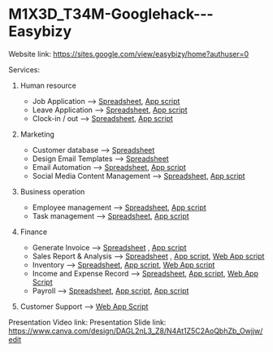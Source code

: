 # M1X3D_T34M-Googlehack---Easybizy
Website link:
https://sites.google.com/view/easybizy/home?authuser=0

Services:
1. Human resource
   - Job Application --> [Spreadsheet](https://docs.google.com/spreadsheets/d/1s3n3v7VmV5YJHWt8H81eiM7UUEIDPEYRa8HGVoitMDA/edit?gid=706722952#gid=706722952), [App script](https://script.google.com/u/1/home/projects/1Oz_JDeAeJMZOvFP48MxVBXm9fvlf1Ffd5Cb-s7El7RKxSGA4k15mjjmP/edit)
   - Leave Application --> [Spreadsheet](https://docs.google.com/spreadsheets/d/1s3n3v7VmV5YJHWt8H81eiM7UUEIDPEYRa8HGVoitMDA/edit?gid=685693858#gid=685693858), [App script](https://script.google.com/u/1/home/projects/1DeotZWk62OyglcR1OpbdVFm346Ts4Dlg8_8vClgv8ryBfvOkRhEasWxK/edit)
   - Clock-in / out --> [Spreadsheet](https://docs.google.com/spreadsheets/d/1s3n3v7VmV5YJHWt8H81eiM7UUEIDPEYRa8HGVoitMDA/edit?gid=928693407#gid=928693407), [App script](https://script.google.com/u/1/home/projects/126HnWeKBUe6qvUPvWHYdDO4qmEvvFvjcYFo77FiBry_GlD64wDd1LQFt/edit)
2. Marketing
   - Customer database --> [Spreadsheet](https://docs.google.com/spreadsheets/d/1ucAgOZJRGUuGcTNdUT58eMHAJaqwYJ8OJD_dGO2gh-g/edit?gid=516422444#gid=516422444)
   - Design Email Templates --> [Spreadsheet](https://docs.google.com/spreadsheets/d/1ucAgOZJRGUuGcTNdUT58eMHAJaqwYJ8OJD_dGO2gh-g/edit?gid=464789932#gid=464789932)
   - Email Automation --> [Spreadsheet](https://docs.google.com/spreadsheets/d/1ucAgOZJRGUuGcTNdUT58eMHAJaqwYJ8OJD_dGO2gh-g/edit?gid=516422444#gid=516422444), [App script](https://script.google.com/u/0/home/projects/1T9ADtBn1pwpUhKbfzfIUY3UpN-WtXKluaNNzJFktdXkoypUg1teHd-GD/edit)
   - Social Media Content Management --> [Spreadsheet](https://docs.google.com/spreadsheets/d/18IAcRdGOdcTrEa0stmQinLVIo2cvw4XVpniVku6yIJw/edit?gid=1475817691#gid=1475817691), [App script](https://script.google.com/u/0/home/projects/1Mscf4wMfc9j-Dq7Dxgo6sObe0S2uwaTbv4dDItWzdOzj5US7jJwcDCGj/edit)
3. Business operation
   - Employee management --> [Spreadsheet](https://docs.google.com/spreadsheets/d/1mvpuusXhsDbvduuWFL2eFIbl1fad5CbVe-lvhoqXukA/edit?gid=989406741#gid=989406741), [App script](https://script.google.com/u/0/home/projects/1IybRIqbW3WN6KU0UlF6NF0aPESn5cDXGzYwVC4IdQpfRutl2ZQoXl5us/edit)
   - Task management --> [Spreadsheet](https://docs.google.com/spreadsheets/d/1G13ap3g-b-ArTaCSD4Zqpw1Vp-_2w1urJSIUbGTvSCI/edit?resourcekey=&gid=2111646747#gid=2111646747), [App script](https://script.google.com/u/0/home/projects/13Gh_kZ-pISSP4DqNG2k1ay_jHspjJpKTki9TkQ1BLYi90PbAU6MQ9jE0/edit)
4. Finance
   - Generate Invoice --> [Spreadsheet](https://docs.google.com/spreadsheets/d/14iI6qgHrUR8bETLy7l-_oOz5jV7j1VBiqcTOtxHHr5c/edit?gid=790763898#gid=790763898) , [App script](https://script.google.com/u/0/home/projects/1AjR90_4ia8WO9bac20NvWGyfontey35jV_PPl5P6tG1m0xvCx3ZlrnIg/edit)
   - Sales Report & Analysis --> [Spreadsheet](https://docs.google.com/spreadsheets/d/1YcDPV9YfaGoAgWDK3tFVbC6ZqCvdU0Cnp9R-GaMxaJo/edit?gid=0#gid=0) , [App script](https://script.google.com/u/0/home/projects/1exM66OAyuo00pIquZhHcYZTOm3HiMWI3_CgA6TKEcljiuCmdd31rCjsR/edit), [Web App script](https://script.google.com/d/1kwLUy4H-rnGUCvDD_ynO7graHt-ZTUonnGHNryTARbeacHu59FfpMiOm/edit?usp=sharing)
   - Inventory --> [Spreadsheet](https://docs.google.com/spreadsheets/d/1YcDPV9YfaGoAgWDK3tFVbC6ZqCvdU0Cnp9R-GaMxaJo/edit?gid=1033740115#gid=1033740115), [App script](https://script.google.com/u/0/home/projects/1exM66OAyuo00pIquZhHcYZTOm3HiMWI3_CgA6TKEcljiuCmdd31rCjsR/edit), [Web App script](https://script.google.com/d/1bktnHYYVapPGeRZwyF-0v5R39yIBUbkC94TsYcrH1J-rYnKOIdVf_UEp/edit?usp=sharing)
   - Income and Expense Record --> [Spreadsheet](https://docs.google.com/spreadsheets/d/1RrOrMdKzc1o_55KiT99kmd_rE56FTm4uhZTIV93OzyA/edit?gid=0#gid=0), [App script](https://script.google.com/u/0/home/projects/1WdtQOB1rcZmi0sWvpmToKzTN3A8pRtjNzey0r--iah0hRxv9EJKt5lRA/edit), [Web App Script](https://script.google.com/d/1QBqUoA2RqL8s8sfHOxvBkPi_jy9bmoBCwyHlGUQsE0JNWGtNzmxMljzW/edit?usp=sharing)
   - Payroll --> [Spreadsheet](https://docs.google.com/spreadsheets/d/1DKgSdIdih2DOlObak421GpvQYfugp6D_jF5AcIPYdIs/edit?gid=0#gid=0), [App script](https://script.google.com/u/0/home/projects/1JYiKLK7R4hPNKKyxIAHNAOA34DHK9xWEVD5GrOpxhCrj-BxDxT53tNRg/edit), [App script](https://script.google.com/home/projects/1lPh9rMbYe9ETxPNhnwDpMBJvVMbZzb778a51Fd2XxrNsQjlYbmHdJ1QG/edit)

5. Customer Support --> [Web App Script](https://script.google.com/home/projects/1Ul1ffE84UDPT-8yumlhjev5sXRwxlprx8mTUqvuAB5-xG0Hi_lnRLPzG/edit)

Presentation Video link: 
Presentation Slide link: https://www.canva.com/design/DAGL2nL3_Z8/N4At1Z5C2AoQbhZb_Owjjw/edit

